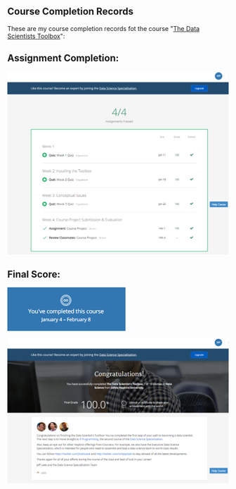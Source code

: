 ## Course Completion Records

These are my course completion records fot the course "[The Data Scientists Toolbox](https://www.coursera.org/learn/data-scientists-tools)":

## Assignment Completion:

![The Data Scientist's Toolbox - Assignment Completion](https://github.com/mariocpinto/0003_MOOC_The_Data_Scientists_Toolbox/blob/master/Assignment_Completion.png)

## Final Score:

![The Data Scientist's Toolbox - Course Completion Notice](https://github.com/mariocpinto/0003_MOOC_The_Data_Scientists_Toolbox/blob/master/Course_Completion_Notice.png)

![The Data Scientist's Toolbox - Final Score](https://github.com/mariocpinto/0003_MOOC_The_Data_Scientists_Toolbox/blob/master/Course_Completion.png)
